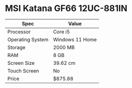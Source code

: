 # MSI Katana GF66 12UC-881IN

| Spec | Value |
|---|---|
| Processor | Core i5 |
| Operating System | Windows 11 Home |
| Storage | 2000 MB |
| RAM | 8 GB |
| Screen Size | 39.62 cm |
| Touch Screen | No |
| Price | $875.88 |
